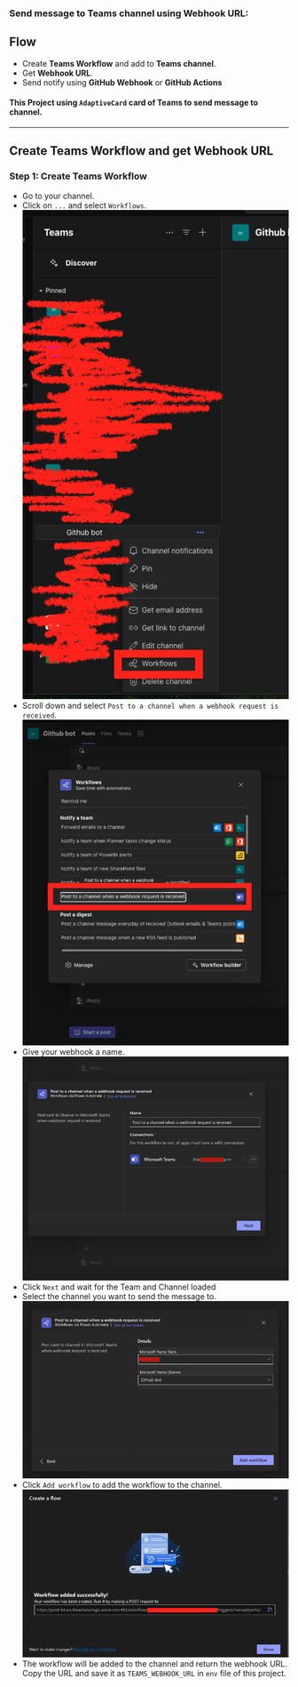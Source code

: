 ### Send message to Teams channel using Webhook URL:
 ## Flow
 - Create **Teams Workflow** and add to **Teams channel**.
 - Get **Webhook URL**.
 - Send notify using **GitHub Webhook** or **GitHub Actions**

 #### This Project using `AdaptiveCard` card of Teams to send message to channel.
 ---
 
 ## Create Teams Workflow and get Webhook URL
 ### Step 1: Create Teams Workflow
 - Go to your channel.
 - Click on `...` and select `Workflows`.
![Image](./images/init_workflow.png)
 - Scroll down and select `Post to a channel when a webhook request is received`.
![Image](./images/team_workflow.png)
 - Give your webhook a name.
 ![Image](./images/create_workflow.png)
 - Click `Next` and wait for the Team and Channel loaded
 - Select the channel you want to send the message to.
![Image](./images/add_workflow_to_channel.png)
 - Click `Add workflow` to add the workflow to the channel.
 ![Image](./images/complete_flow.png)
 - The workflow will be added to the channel and return the webhook URL. Copy the URL and save it as `TEAMS_WEBHOOK_URL` in `env` file of this project.